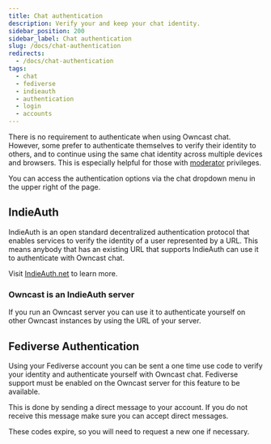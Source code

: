 ```yaml
---
title: Chat authentication
description: Verify your and keep your chat identity.
sidebar_position: 200
sidebar_label: Chat authentication
slug: /docs/chat-authentication
redirects:
  - /docs/chat-authentication
tags:
  - chat
  - fediverse
  - indieauth
  - authentication
  - login
  - accounts
---
```


There is no requirement to authenticate when using Owncast chat. However, some prefer
to authenticate themselves to verify their identity to others, and to continue using the same chat
identity across multiple devices and browsers. This is especially helpful for those with [moderator](/docs/chat/)
privileges.

You can access the authentication options via the chat dropdown menu in the upper right of the page.

## IndieAuth

IndieAuth is an open standard decentralized authentication protocol that enables services to verify the identity of a user represented by a URL. This means anybody that has an existing URL that supports IndieAuth can use it to authenticate with Owncast chat.

Visit [IndieAuth.net](https://indieauth.net/) to learn more.

### Owncast is an IndieAuth server

If you run an Owncast server you can use it to authenticate yourself on other Owncast instances by using the URL of your server.

## Fediverse Authentication

Using your Fediverse account you can be sent a one time use code to verify your identity and authenticate
yourself with Owncast chat. Fediverse support must be enabled on the Owncast server for this feature to be available.

This is done by sending a direct message to your account. If you do not receive this message make sure you can accept
direct messages.

These codes expire, so you will need to request a new one if necessary.
